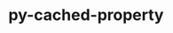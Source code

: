 ---
title: "py-cached-property"
layout: cache
categories: [package, develop]
meta: {"versions": ["1.5.2"], "compilers": ["gcc@=7.5.0"], "oss": ["ubuntu18.04"], "platforms": ["linux"], "targets": ["x86_64_v3"], "stacks": ["radiuss", "root"], "num_specs": 1, "num_specs_by_stack": {"radiuss": 1, "root": 1}}
spec_details: [{"hash": "4vohmwzq7lejit5m7s42mlictpy72gws", "compiler": "gcc@=7.5.0", "versions": ["1.5.2"], "os": "ubuntu18.04", "platform": "linux", "target": "x86_64_v3", "variants": ["build_system=python_pip"], "stacks": ["radiuss", "root"], "size": "-", "tarball": "https://binaries.spack.io/develop/build_cache/linux-ubuntu18.04-x86_64_v3/gcc-7.5.0/py-cached-property-1.5.2/linux-ubuntu18.04-x86_64_v3-gcc-7.5.0-py-cached-property-1.5.2-4vohmwzq7lejit5m7s42mlictpy72gws.spack"}]
---